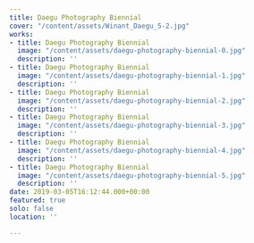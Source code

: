 ```yaml
---
title: Daegu Photography Biennial
cover: "/content/assets/Winant_Daegu_5-2.jpg"
works:
- title: Daegu Photography Biennial
  image: "/content/assets/daegu-photography-biennial-0.jpg"
  description: ''
- title: Daegu Photography Biennial
  image: "/content/assets/daegu-photography-biennial-1.jpg"
  description: ''
- title: Daegu Photography Biennial
  image: "/content/assets/daegu-photography-biennial-2.jpg"
  description: ''
- title: Daegu Photography Biennial
  image: "/content/assets/daegu-photography-biennial-3.jpg"
  description: ''
- title: Daegu Photography Biennial
  image: "/content/assets/daegu-photography-biennial-4.jpg"
  description: ''
- title: Daegu Photography Biennial
  image: "/content/assets/daegu-photography-biennial-5.jpg"
  description: ''
date: 2019-03-05T16:12:44.000+00:00
featured: true
solo: false
location: ''

---
```

